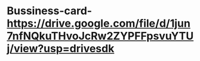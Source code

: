 # Bussiness-card-https://drive.google.com/file/d/1jun7nfNQkuTHvoJcRw2ZYPFFpsvuYTUj/view?usp=drivesdk

